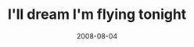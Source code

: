 ---
layout: base.njk
title : 'I&#39;ll dream I&#39;m flying tonight' 
view_title : 'I&#39;ll dream I&#39;m flying tonight' 
year : '2008' 
date : '2008-08-04' 
img_file : '/drawing/illdreamimflyingtonight.png' 
html_file : 'illdreamimflyingtonight' 
next_html : 'letslive.html' 
year_order : '333' 
permalink : "title/{{html_file}}.html"
---
